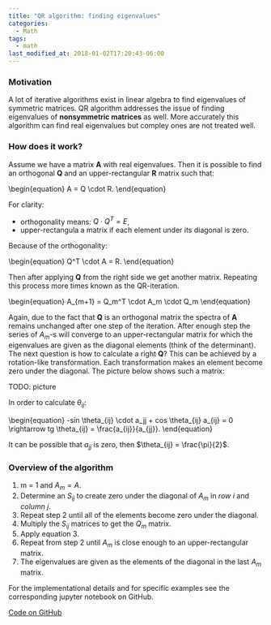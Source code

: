 ```yaml
---
title: "QR algorithm: finding eigenvalues"
categories:
  - Math
tags:
  - math
last_modified_at: 2018-01-02T17:20:43-06:00
---
```


### Motivation
A lot of iterative algorithms exist in linear algebra to find eigenvalues of symmetric matrices. QR algorithm addresses the issue of finding eigenvalues of **nonsymmetric matrices** as well. More accurately this algorithm can find real eigenvalues but compley ones are not treated well.

### How does it work?

Assume we have a matrix **A** with real eigenvalues. Then it is possible to find an orthogonal **Q** and an upper-rectangular **R** matrix such that:

\begin{equation}
A = Q \cdot R.
\end{equation}

For clarity:

* orthogonality means: $Q \cdot Q^T = E$,
* upper-rectangula a matrix if each element under its diagonal is zero.

Because of the orthogonality:

\begin{equation}
Q^T \cdot A = R.
\end{equation}

Then after applying **Q** from the right side we get another matrix. Repeating this process more times known as the QR-iteration.

\begin{equation}
A_{m+1} = Q_m^T \cdot A_m \cdot Q_m
\end{equation}

Again, due to the fact that **Q** is an orthogonal matrix the spectra of **A** remains unchanged after one step of the iteration. After enough step the series of $A_m$-s will converge to an upper-rectangular matrix for which the eigenvalues are given as the diagonal elements (think of the determinant). The next question is how to calculate a right **Q**? This can be achieved by a rotation-like transformation. Each transformation makes an element become zero under the diagonal. The picture below shows such a matrix:

TODO: picture

In order to calculate $\theta_{ij}$:

\begin{equation}
-sin \theta_{ij} \cdot a_jj + cos \theta_{ij} a_{ij} = 0 \rightarrow tg \theta_{ij} = \frac{a_{ij}}{a_{jj}}.
\end{equation}

It can be possible that $a_{jj}$ is zero, then $\theta_{ij} = \frac{\pi}{2}$.

### Overview of the algorithm

1. m = 1 and $A_m = A$.
2. Determine an $S_{ij}$ to create zero under the diagonal of $A_m$ in *row i* and *column j*.
3. Repeat step 2 until all of the elements become zero under the diagonal.
4. Multiply the $S_{ij}$ matrices to get the $Q_m$ matrix.
5. Apply equation 3.
6. Repeat from step 2 until $A_m$ is close enough to an upper-rectangular matrix.
7. The eigenvalues are given as the elements of the diagonal in the last $A_m$ matrix.

For the implementational details and for specific examples see the corresponding jupyter notebook on GitHub.

<a href="https://github.com/adamtiger/ai/blob/code/QRiteration/QR.ipynb" target="_blank" class="btn btn-success"><i class="fa fa-github fa-lg"></i> Code on GitHub</a>
